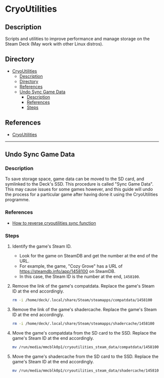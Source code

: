 # CryoUtilities

## Description

Scripts and utilities to improve performance and manage storage on the Steam Deck (May work with other Linux distros).

## Directory

- [CryoUtilities](#cryoutilities)
  - [Description](#description)
  - [Directory](#directory)
  - [References](#references)
  - [Undo Sync Game Data](#undo-sync-game-data)
    - [Description](#description-1)
    - [References](#references-1)
    - [Steps](#steps)

## References

- [CryoUtilities](https://github.com/CryoByte33/steam-deck-utilities)

---

## Undo Sync Game Data

### Description

To save storage space, game data can be moved to the SD card, and symlinked to the Deck's SSD. This procedure is called "Sync Game Data". This may cause issues for some games however, and this guide will undo the process for a particular game after having done it using the CryoUtilities programme.

### References

- [How to reverse cryoutilities sync function](https://www.reddit.com/r/SteamDeck/comments/11qx561/comment/jca9exv)

### Steps

1. Identify the game's Steam ID.

   - Look for the game on SteamDB and get the number at the end of the URL.
   - For example, the game, "Cozy Grove" has a URL of https://steamdb.info/app/1458100 on SteamDB.
   - In this case, the Steam ID is the number at the end, `1458100`.

2. Remove the link of the game's compatdata. Replace the game's Steam ID at the end accordingly.

    ```sh
    rm -i /home/deck/.local/share/Steam/steamapps/compatdata/1458100
    ```

3. Remove the link of the game's shadercache. Replace the game's Steam ID at the end accordingly.

    ```sh
    rm -i /home/deck/.local/share/Steam/steamapps/shadercache/1458100
    ```

4. Move the game's compatdata from the SD card to the SSD. Replace the game's Steam ID at the end accordingly.

    ```sh
    mv /run/media/mmcblk0p1/cryoutilities_steam_data/compatdata/1458100 /home/deck/.local/share/Steam/steamapps/compatdata/1458100
    ```

5. Move the game's shadercache from the SD card to the SSD. Replace the game's Steam ID at the end accordingly.

    ```sh
    mv /run/media/mmcblk0p1/cryoutilities_steam_data/shadercache/1458100 /home/deck/.local/share/Steam/steamapps/shadercache/1458100
    ```

